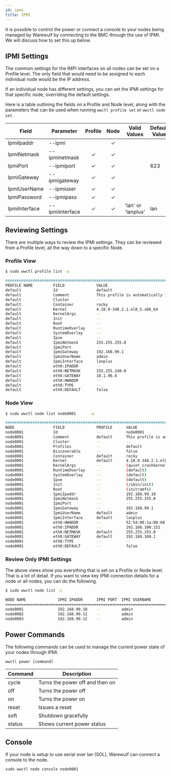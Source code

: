 ```yaml
---
id: ipmi
title: IPMI
---
```


It is possible to control the power or connect a console to your nodes being managed by Warewulf by connecting to the BMC through the use of IPMI. We will discuss how to set this up below.

## IPMI Settings

The common settings for the IMPI interfaces on all nodes can be set on a Profile level.  The only field that would need to be assigned to each individual node would be the IP address.

If an individual node has different settings, you can set the IPMI settings for that specific node, overriding the default settings.

Here is a table outlining the fields on a Profile and Node level, along with the parameters that can be used when running `wwctl profile set` or `wwctl node set`.

| Field         | Parameter       | Profile | Node    | Valid Values       | Default Value |
| ------------- | --------------- | :-----: | :-----: | ------------------ | ------------- |
| IpmiIpaddr    | --ipmi          |         | &check; |                    |               |
| IpmiNetmask   | --ipminetmask   | &check; | &check; |                    |               |
| IpmiPort      | --ipmiport      | &check; | &check; |                    | 623           |
| IpmiGateway   | --ipmigateway   | &check; | &check; |                    |               |
| IpmiUserName  | --ipmiuser      | &check; | &check; |                    |               |
| IpmiPassword  | --ipmipass      | &check; | &check; |                    |               |
| IpmiInterface | --ipmiinterface | &check; | &check; | 'lan' or 'lanplus' | lan           |

## Reviewing Settings

There are multiple ways to review the IPMI settings. They can be reviewed from a Profile level, all the way down to a specific Node.

### Profile View

```bash
$ sudo wwctl profile list -a

################################################################################
PROFILE NAME         FIELD              VALUE
default              Id                 default
default              Comment            This profile is automatically included for each node
default              Cluster            --
default              Container          rocky
default              Kernel             4.18.0-348.2.1.el8_5.x86_64
default              KernelArgs         --
default              Init               --
default              Root               --
default              RuntimeOverlay     --
default              SystemOverlay      --
default              Ipxe               --
default              IpmiNetmask        255.255.255.0
default              IpmiPort           --
default              IpmiGateway        192.168.99.1
default              IpmiUserName       admin
default              IpmiInterface      lanplus
default              eth0:IPADDR        --
default              eth0:NETMASK       255.255.240.0
default              eth0:GATEWAY       10.1.96.6
default              eth0:HWADDR        --
default              eth0:TYPE          --
default              eth0:DEFAULT       false

```

### Node View

``` bash
$ sudo wwctl node list node0001      -a

################################################################################
NODE                 FIELD              PROFILE      VALUE
node0001             Id                 --           node0001     
node0001             Comment            default      This profile is automatically included for each node
node0001             Cluster            --           --
node0001             Profiles           --           default
node0001             Discoverable       --           false
node0001             Container          default      rocky
node0001             Kernel             default      4.18.0-348.2.1.el8_5.x86_64
node0001             KernelArgs         --           (quiet crashkernel=no vga=791 rootfstype=rootfs)
node0001             RuntimeOverlay     --           (default)
node0001             SystemOverlay      --           (default)
node0001             Ipxe               --           (default)
node0001             Init               --           (/sbin/init)
node0001             Root               --           (initramfs)
node0001             IpmiIpaddr         --           192.168.99.10
node0001             IpmiNetmask        --           255.255.255.0
node0001             IpmiPort           --           --
node0001             IpmiGateway        --           192.168.99.1
node0001             IpmiUserName       default      admin
node0001             IpmiInterface      default      lanplus
node0001             eth0:HWADDR        --           52:54:00:1a:08:60
node0001             eth0:IPADDR        --           192.168.100.152
node0001             eth0:NETMASK       default      255.255.255.0
node0001             eth0:GATEWAY       default      192.168.100.1
node0001             eth0:TYPE          --           --
node0001             eth0:DEFAULT       --           false

```

### Review Only IPMI Settings

The above views show you everything that is set on a Profile or Node level. That is a lot of detail. If you want to view key IPMI connecton details for a node or all nodes, you can do the following.

```bash
$ sudo wwctl node list -i

NODE NAME              IPMI IPADDR      IPMI PORT  IPMI USERNAME        IPMI PASSWORD        IPMI INTERFACE
============================================================================================================
node0001               192.168.99.10    --         admin                supersecret          lanplus
node0002               192.168.99.11    --         admin                supersecret          lanplus
node0003               192.168.99.12    --         admin                supersecret          lanplus

```

## Power Commands

The following commands can be used to manage the current power state of your nodes through IPMI.

`wwctl power [command]`

| Command | Description                     |
| ------- | ------------------------------- |
| cycle   | Turns the power off and then on |
| off     | Turns the power off             |
| on      | Turns the power on              |
| reset   | Issues a reset                  |
| soft    | Shutdown gracefully             |
| status  | Shows current power status      |

## Console

If your node is setup to use serial over lan (SOL), Warewulf can connect a console to the node.

`sudo wwctl node console node0001`